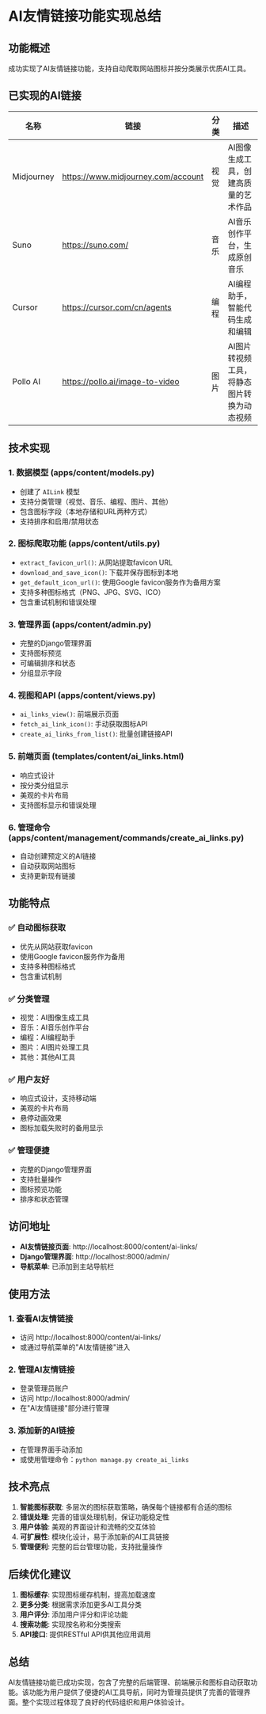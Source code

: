 # AI友情链接功能实现总结

## 功能概述

成功实现了AI友情链接功能，支持自动爬取网站图标并按分类展示优质AI工具。

## 已实现的AI链接

| 名称 | 链接 | 分类 | 描述 |
|------|------|------|------|
| Midjourney | https://www.midjourney.com/account | 视觉 | AI图像生成工具，创建高质量的艺术作品 |
| Suno | https://suno.com/ | 音乐 | AI音乐创作平台，生成原创音乐 |
| Cursor | https://cursor.com/cn/agents | 编程 | AI编程助手，智能代码生成和编辑 |
| Pollo AI | https://pollo.ai/image-to-video | 图片 | AI图片转视频工具，将静态图片转换为动态视频 |

## 技术实现

### 1. 数据模型 (apps/content/models.py)
- 创建了 `AILink` 模型
- 支持分类管理（视觉、音乐、编程、图片、其他）
- 包含图标字段（本地存储和URL两种方式）
- 支持排序和启用/禁用状态

### 2. 图标爬取功能 (apps/content/utils.py)
- `extract_favicon_url()`: 从网站提取favicon URL
- `download_and_save_icon()`: 下载并保存图标到本地
- `get_default_icon_url()`: 使用Google favicon服务作为备用方案
- 支持多种图标格式（PNG、JPG、SVG、ICO）
- 包含重试机制和错误处理

### 3. 管理界面 (apps/content/admin.py)
- 完整的Django管理界面
- 支持图标预览
- 可编辑排序和状态
- 分组显示字段

### 4. 视图和API (apps/content/views.py)
- `ai_links_view()`: 前端展示页面
- `fetch_ai_link_icon()`: 手动获取图标API
- `create_ai_links_from_list()`: 批量创建链接API

### 5. 前端页面 (templates/content/ai_links.html)
- 响应式设计
- 按分类分组显示
- 美观的卡片布局
- 支持图标显示和错误处理

### 6. 管理命令 (apps/content/management/commands/create_ai_links.py)
- 自动创建预定义的AI链接
- 自动获取网站图标
- 支持更新现有链接

## 功能特点

### ✅ 自动图标获取
- 优先从网站获取favicon
- 使用Google favicon服务作为备用
- 支持多种图标格式
- 包含重试机制

### ✅ 分类管理
- 视觉：AI图像生成工具
- 音乐：AI音乐创作平台
- 编程：AI编程助手
- 图片：AI图片处理工具
- 其他：其他AI工具

### ✅ 用户友好
- 响应式设计，支持移动端
- 美观的卡片布局
- 悬停动画效果
- 图标加载失败时的备用显示

### ✅ 管理便捷
- 完整的Django管理界面
- 支持批量操作
- 图标预览功能
- 排序和状态管理

## 访问地址

- **AI友情链接页面**: http://localhost:8000/content/ai-links/
- **Django管理界面**: http://localhost:8000/admin/
- **导航菜单**: 已添加到主站导航栏

## 使用方法

### 1. 查看AI友情链接
- 访问 http://localhost:8000/content/ai-links/
- 或通过导航菜单的"AI友情链接"进入

### 2. 管理AI友情链接
- 登录管理员账户
- 访问 http://localhost:8000/admin/
- 在"AI友情链接"部分进行管理

### 3. 添加新的AI链接
- 在管理界面手动添加
- 或使用管理命令：`python manage.py create_ai_links`

## 技术亮点

1. **智能图标获取**: 多层次的图标获取策略，确保每个链接都有合适的图标
2. **错误处理**: 完善的错误处理机制，保证功能稳定性
3. **用户体验**: 美观的界面设计和流畅的交互体验
4. **可扩展性**: 模块化设计，易于添加新的AI工具链接
5. **管理便利**: 完整的后台管理功能，支持批量操作

## 后续优化建议

1. **图标缓存**: 实现图标缓存机制，提高加载速度
2. **更多分类**: 根据需求添加更多AI工具分类
3. **用户评分**: 添加用户评分和评论功能
4. **搜索功能**: 实现按名称和分类搜索
5. **API接口**: 提供RESTful API供其他应用调用

## 总结

AI友情链接功能已成功实现，包含了完整的后端管理、前端展示和图标自动获取功能。该功能为用户提供了便捷的AI工具导航，同时为管理员提供了完善的管理界面。整个实现过程体现了良好的代码组织和用户体验设计。 
